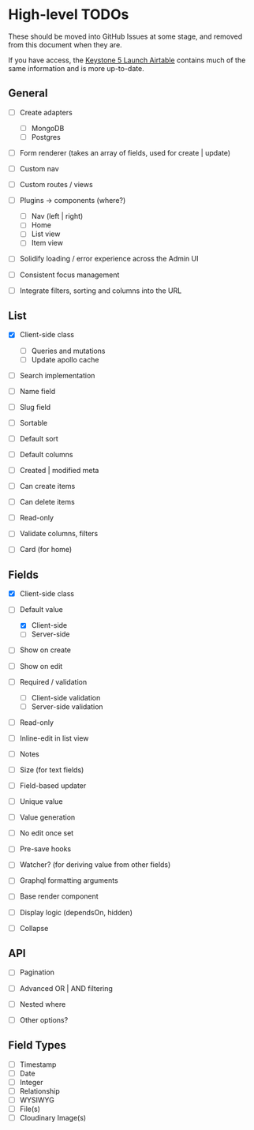 High-level TODOs
================================================================================

These should be moved into GitHub Issues at some stage, and removed from this document when they are.

If you have access, the
[Keystone 5 Launch Airtable](https://airtable.com/tbl2Fhi3m8DAUqyCl/viwmIvoN3X6aniMrg)
contains much of the same information and is more up-to-date.


General
--------------------------------------------------------------------------------

* [ ] Create adapters
	- [ ] MongoDB
	- [ ] Postgres

* [ ] Form renderer (takes an array of fields, used for create | update)
* [ ] Custom nav
* [ ] Custom routes / views
* [ ] Plugins -> components (where?)
	- [ ] Nav (left | right)
	- [ ] Home
	- [ ] List view
	- [ ] Item view
* [ ] Solidify loading / error experience across the Admin UI
* [ ] Consistent focus management
* [ ] Integrate filters, sorting and columns into the URL


List
--------------------------------------------------------------------------------

* [x] Client-side class
	- [ ] Queries and mutations
	- [ ] Update apollo cache
* [ ] Search implementation
* [ ] Name field
* [ ] Slug field
* [ ] Sortable
* [ ] Default sort
* [ ] Default columns
* [ ] Created | modified meta
* [ ] Can create items
* [ ] Can delete items
* [ ] Read-only

* [ ] Validate columns, filters
* [ ] Card (for home)


Fields
--------------------------------------------------------------------------------

* [x] Client-side class
* [ ] Default value
	- [x] Client-side
	- [ ] Server-side
* [ ] Show on create
* [ ] Show on edit
* [ ] Required / validation
	- [ ] Client-side validation
	- [ ] Server-side validation
* [ ] Read-only
* [ ] Inline-edit in list view
* [ ] Notes
* [ ] Size (for text fields)
* [ ] Field-based updater
* [ ] Unique value
* [ ] Value generation
* [ ] No edit once set
* [ ] Pre-save hooks
* [ ] Watcher? (for deriving value from other fields)
* [ ] Graphql formatting arguments
* [ ] Base render component
* [ ] Display logic (dependsOn, hidden)
* [ ] Collapse


API
--------------------------------------------------------------------------------

* [ ] Pagination
* [ ] Advanced OR | AND filtering
* [ ] Nested where
* [ ] Other options?


Field Types
--------------------------------------------------------------------------------

* [ ] Timestamp
* [ ] Date
* [ ] Integer
* [ ] Relationship
* [ ] WYSIWYG
* [ ] File(s)
* [ ] Cloudinary Image(s)
